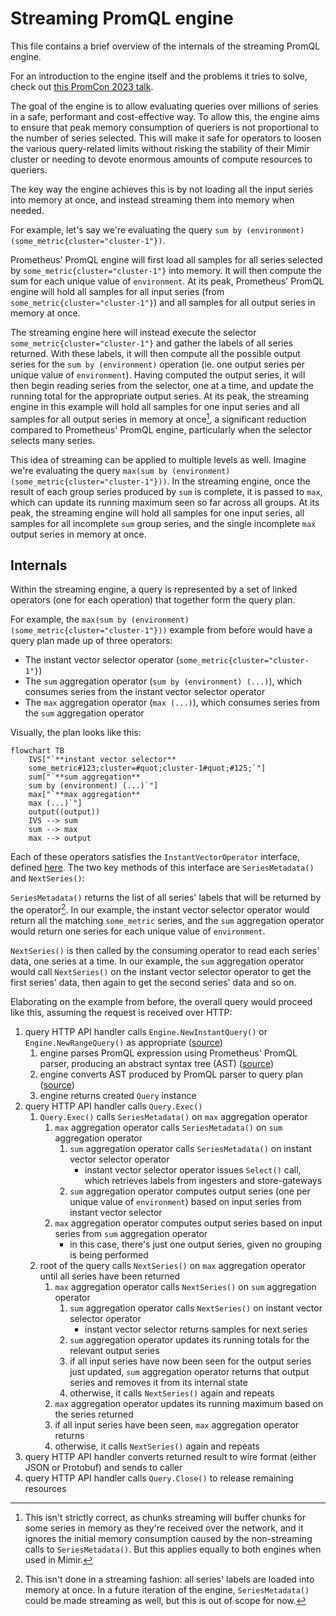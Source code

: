 # Streaming PromQL engine

This file contains a brief overview of the internals of the streaming PromQL engine.

For an introduction to the engine itself and the problems it tries to solve, check out [this PromCon 2023 talk](https://www.youtube.com/watch?v=3kM2Asj6hcg).

The goal of the engine is to allow evaluating queries over millions of series in a safe, performant and cost-effective way.
To allow this, the engine aims to ensure that peak memory consumption of queriers is not proportional to the number of series selected.
This will make it safe for operators to loosen the various query-related limits without risking the stability of their Mimir cluster or needing to devote enormous amounts of compute resources to queriers.

The key way the engine achieves this is by not loading all the input series into memory at once, and instead streaming them into memory when needed.

For example, let's say we're evaluating the query `sum by (environment) (some_metric{cluster="cluster-1"})`.

Prometheus' PromQL engine will first load all samples for all series selected by `some_metric{cluster="cluster-1"}` into memory.
It will then compute the sum for each unique value of `environment`.
At its peak, Prometheus' PromQL engine will hold all samples for all input series (from `some_metric{cluster="cluster-1"}`) and all samples for all output series in memory at once.

The streaming engine here will instead execute the selector `some_metric{cluster="cluster-1"}` and gather the labels of all series returned.
With these labels, it will then compute all the possible output series for the `sum by (environment)` operation (ie. one output series per unique value of `environment`).
Having computed the output series, it will then begin reading series from the selector, one at a time, and update the running total for the appropriate output series.
At its peak, the streaming engine in this example will hold all samples for one input series and all samples for all output series in memory at once[^1],
a significant reduction compared to Prometheus' PromQL engine, particularly when the selector selects many series.

This idea of streaming can be applied to multiple levels as well. Imagine we're evaluating the query `max(sum by (environment) (some_metric{cluster="cluster-1"}))`.
In the streaming engine, once the result of each group series produced by `sum` is complete, it is passed to `max`, which can update its running maximum seen so far across all groups.
At its peak, the streaming engine will hold all samples for one input series, all samples for all incomplete `sum` group series, and the single incomplete `max` output series in memory at once.

## Internals

Within the streaming engine, a query is represented by a set of linked operators (one for each operation) that together form the query plan.

For example, the `max(sum by (environment) (some_metric{cluster="cluster-1"}))` example from before would have a query plan made up of three operators:

- The instant vector selector operator (`some_metric{cluster="cluster-1"}`)
- The `sum` aggregation operator (`sum by (environment) (...)`), which consumes series from the instant vector selector operator
- The `max` aggregation operator (`max (...)`), which consumes series from the `sum` aggregation operator

Visually, the plan looks like this:

```mermaid
flowchart TB
    IVS["`**instant vector selector**
    some_metric#123;cluster=#quot;cluster-1#quot;#125;`"]
    sum["`**sum aggregation**
    sum by (environment) (...)`"]
    max["`**max aggregation**
    max (...)`"]
    output((output))
    IVS --> sum
    sum --> max
    max --> output
```

Each of these operators satisfies the `InstantVectorOperator` interface, defined [here](./operator/operator.go).
The two key methods of this interface are `SeriesMetadata()` and `NextSeries()`:

`SeriesMetadata()` returns the list of all series' labels that will be returned by the operator[^2].
In our example, the instant vector selector operator would return all the matching `some_metric` series, and the `sum` aggregation operator would return one series for each unique value of `environment`.

`NextSeries()` is then called by the consuming operator to read each series' data, one series at a time.
In our example, the `sum` aggregation operator would call `NextSeries()` on the instant vector selector operator to get the first series' data, then again to get the second series' data and so on.

Elaborating on the example from before, the overall query would proceed like this, assuming the request is received over HTTP:

1. query HTTP API handler calls `Engine.NewInstantQuery()` or `Engine.NewRangeQuery()` as appropriate ([source](./engine.go))
   1. engine parses PromQL expression using Prometheus' PromQL parser, producing an abstract syntax tree (AST) ([source](./query.go))
   1. engine converts AST produced by PromQL parser to query plan ([source](./query.go))
   1. engine returns created `Query` instance
1. query HTTP API handler calls `Query.Exec()`
   1. `Query.Exec()` calls `SeriesMetadata()` on `max` aggregation operator
      1. `max` aggregation operator calls `SeriesMetadata()` on `sum` aggregation operator
         1. `sum` aggregation operator calls `SeriesMetadata()` on instant vector selector operator
            - instant vector selector operator issues `Select()` call, which retrieves labels from ingesters and store-gateways
         1. `sum` aggregation operator computes output series (one per unique value of `environment`) based on input series from instant vector selector
      1. `max` aggregation operator computes output series based on input series from `sum` aggregation operator
         - in this case, there's just one output series, given no grouping is being performed
   1. root of the query calls `NextSeries()` on `max` aggregation operator until all series have been returned
      1. `max` aggregation operator calls `NextSeries()` on `sum` aggregation operator
         1. `sum` aggregation operator calls `NextSeries()` on instant vector selector operator
            - instant vector selector returns samples for next series
         1. `sum` aggregation operator updates its running totals for the relevant output series
         1. if all input series have now been seen for the output series just updated, `sum` aggregation operator returns that output series and removes it from its internal state
         1. otherwise, it calls `NextSeries()` again and repeats
      1. `max` aggregation operator updates its running maximum based on the series returned
      1. if all input series have been seen, `max` aggregation operator returns
      1. otherwise, it calls `NextSeries()` again and repeats
1. query HTTP API handler converts returned result to wire format (either JSON or Protobuf) and sends to caller
1. query HTTP API handler calls `Query.Close()` to release remaining resources

[^1]:
    This isn't strictly correct, as chunks streaming will buffer chunks for some series in memory as they're received over the network, and it ignores the initial memory consumption caused by the non-streaming calls to `SeriesMetadata()`.
    But this applies equally to both engines when used in Mimir.

[^2]:
    This isn't done in a streaming fashion: all series' labels are loaded into memory at once.
    In a future iteration of the engine, `SeriesMetadata()` could be made streaming as well, but this is out of scope for now.
